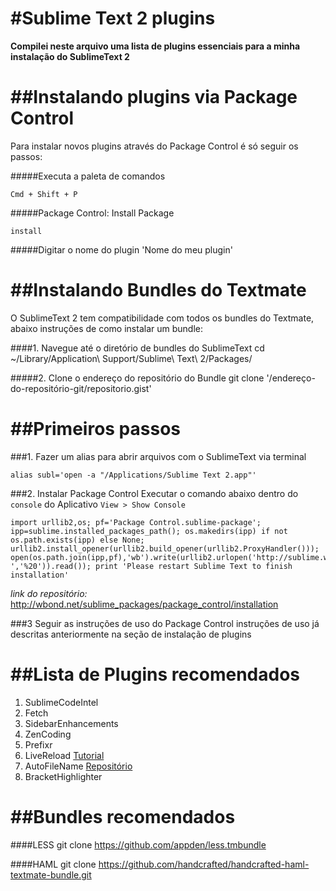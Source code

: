 #Sublime Text 2 plugins
===

**Compilei neste arquivo uma lista de plugins essenciais para a minha instalação do SublimeText 2**


##Instalando plugins via Package Control
===
Para instalar novos plugins através do Package Control é só seguir os passos:

#####Executa a paleta de comandos

	Cmd + Shift + P
	
#####Package Control: Install Package

	install
	
#####Digitar o nome do plugin
	'Nome do meu plugin'


##Instalando Bundles do Textmate
===
O SublimeText 2 tem compatibilidade com todos os bundles do Textmate, abaixo instruções de como instalar um bundle:

####1. Navegue até o diretório de bundles do SublimeText
	cd ~/Library/Application\ Support/Sublime\ Text\ 2/Packages/

#####2. Clone o endereço do repositório do Bundle
	git clone '/endereço-do-repositório-git/repositorio.gist' 

##Primeiros passos
===

###1. Fazer um alias para abrir arquivos com o SublimeText via terminal

	alias subl='open -a "/Applications/Sublime Text 2.app"'

###2. Instalar Package Control
Executar o comando abaixo dentro do `console` do Aplicativo `View > Show Console`

	import urllib2,os; pf='Package Control.sublime-package'; ipp=sublime.installed_packages_path(); os.makedirs(ipp) if not os.path.exists(ipp) else None; urllib2.install_opener(urllib2.build_opener(urllib2.ProxyHandler())); open(os.path.join(ipp,pf),'wb').write(urllib2.urlopen('http://sublime.wbond.net/'+pf.replace(' ','%20')).read()); print 'Please restart Sublime Text to finish installation'

*link do repositório:* <http://wbond.net/sublime_packages/package_control/installation> 

###3 Seguir as instruções de uso do Package Control
instruções de uso já descritas anteriormente na seção de instalação de plugins

##Lista de Plugins recomendados
===

1. SublimeCodeIntel
2. Fetch
3. SidebarEnhancements
4. ZenCoding
5. Prefixr
6. LiveReload [Tutorial](http://shoogledesigns.com/blog/blog/2012/07/23/sublime-text-2-package-control-and-livereload/)
7. AutoFileName [Repositório](https://github.com/BoundInCode/AutoFileName)
8. BracketHighlighter

##Bundles recomendados
===

####LESS
	git clone https://github.com/appden/less.tmbundle
	
####HAML
	git clone https://github.com/handcrafted/handcrafted-haml-textmate-bundle.git
